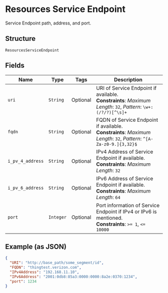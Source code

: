 
# Resources Service Endpoint

Service Endpoint path, address, and port.

## Structure

`ResourcesServiceEndpoint`

## Fields

| Name | Type | Tags | Description |
|  --- | --- | --- | --- |
| `uri` | `String` | Optional | URI of Service Endpoint if available.<br>**Constraints**: *Maximum Length*: `32`, *Pattern*: `\w+:(/?/?)[^\s]+` |
| `fqdn` | `String` | Optional | FQDN of Service Endpoint if available.<br>**Constraints**: *Maximum Length*: `32`, *Pattern*: `^[A-Za-z0-9.]{3,32}$` |
| `i_pv_4_address` | `String` | Optional | IPv4 Address of Service Endpoint if available.<br>**Constraints**: *Maximum Length*: `32` |
| `i_pv_6_address` | `String` | Optional | IPv6 Address of Service Endpoint if available.<br>**Constraints**: *Maximum Length*: `64` |
| `port` | `Integer` | Optional | Port information of Service Endpoint if IPv4 or IPv6 is mentioned.<br>**Constraints**: `>= 1`, `<= 10000` |

## Example (as JSON)

```json
{
  "URI": "http://base_path/some_segment/id",
  "FQDN": "thingtest.verizon.com",
  "IPv4Address": "192.168.11.10",
  "IPv6Address": "2001:0db8:85a3:0000:0000:8a2e:0370:1234",
  "port": 1234
}
```

